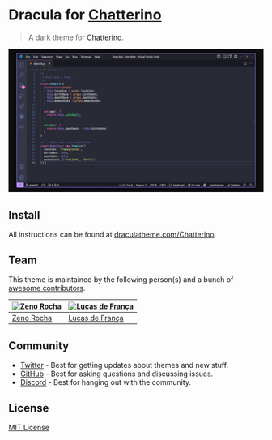 # Dracula for [Chatterino](https://chatterino.com/)

> A dark theme for [Chatterino](https://chatterino.com/).

![Screenshot](./screenshot.png)

## Install

All instructions can be found at [draculatheme.com/Chatterino](https://draculatheme.com/Chatterino).

## Team

This theme is maintained by the following person(s) and a bunch of [awesome contributors](https://github.com/dracula/foobar/graphs/contributors).

| [![Zeno Rocha](https://github.com/zenorocha.png?size=100)](https://github.com/zenorocha) | [![Lucas de França](https://github.com/luxonauta.png?size=100)](https://github.com/luxonauta) |
| ---------------------------------------------------------------------------------------- | --------------------------------------------------------------------------------------------- |
| [Zeno Rocha](https://github.com/zenorocha)                                               | [Lucas de França](https://github.com/luxonauta)                                               |

## Community

- [Twitter](https://twitter.com/draculatheme) - Best for getting updates about themes and new stuff.
- [GitHub](https://github.com/dracula/dracula-theme/discussions) - Best for asking questions and discussing issues.
- [Discord](https://draculatheme.com/discord-invite) - Best for hanging out with the community.

## License

[MIT License](./LICENSE)
